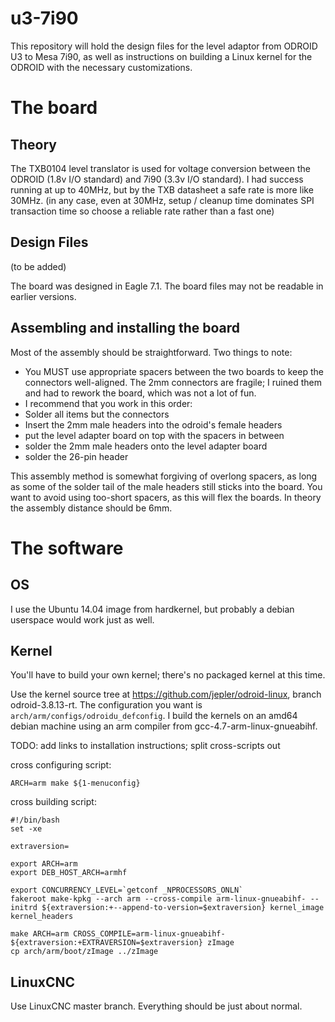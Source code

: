 # u3-7i90

This repository will hold the design files for the level adaptor from ODROID U3 to Mesa 7i90, as well as instructions on building a Linux kernel for the ODROID with the necessary customizations.

# The board

## Theory

The TXB0104 level translator is used for voltage conversion between the ODROID (1.8v I/O standard) and 7i90 (3.3v I/O standard).  I had success running at up to 40MHz, but by the TXB datasheet a safe rate is more like 30MHz.  (in any case, even at 30MHz, setup / cleanup time dominates SPI transaction time so choose a reliable rate rather than a fast one)

## Design Files

(to be added)

The board was designed in Eagle 7.1.  The board files may not be readable in earlier versions.

## Assembling and installing the board

Most of the assembly should be straightforward.  Two things to note:

 * You MUST use appropriate spacers between the two boards to keep the connectors well-aligned.  The 2mm connectors are fragile; I ruined them and had to rework the board, which was not a lot of fun.
 * I recommend that you work in this order:
  * Solder all items but the connectors
  * Insert the 2mm male headers into the odroid's female headers
  * put the level adapter board on top with the spacers in between
  * solder the 2mm male headers onto the level adapter board
  * solder the 26-pin header

This assembly method is somewhat forgiving of overlong spacers, as long as some of the solder tail of the male headers still sticks into the board.  You want to avoid using too-short spacers, as this will flex the boards.  In theory the assembly distance should be 6mm.

# The software 
## OS
I use the Ubuntu 14.04 image from hardkernel, but probably a debian userspace would work just as well.

## Kernel

You'll have to build your own kernel; there's no packaged kernel at this time.

Use the kernel source tree at https://github.com/jepler/odroid-linux, branch odroid-3.8.13-rt.  The configuration you want is `arch/arm/configs/odroidu_defconfig`.  I build the kernels on an amd64 debian machine using an arm compiler from gcc-4.7-arm-linux-gnueabihf.

TODO: add links to installation instructions; split cross-scripts out 

cross configuring script:

```
ARCH=arm make ${1-menuconfig}
```

cross building script:

```
#!/bin/bash
set -xe

extraversion=

export ARCH=arm
export DEB_HOST_ARCH=armhf

export CONCURRENCY_LEVEL=`getconf _NPROCESSORS_ONLN`
fakeroot make-kpkg --arch arm --cross-compile arm-linux-gnueabihf- --initrd ${extraversion:+--append-to-version=$extraversion} kernel_image kernel_headers

make ARCH=arm CROSS_COMPILE=arm-linux-gnueabihf- ${extraversion:+EXTRAVERSION=$extraversion} zImage
cp arch/arm/boot/zImage ../zImage
```

## LinuxCNC

Use LinuxCNC master branch.  Everything should be just about normal.
